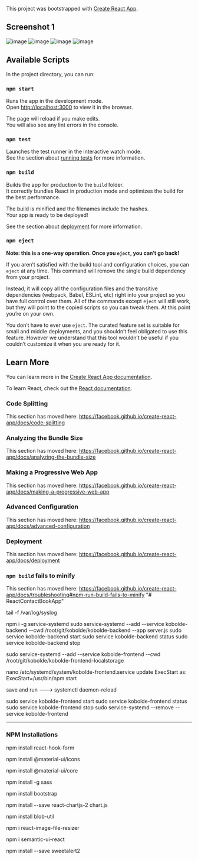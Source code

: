 This project was bootstrapped with [Create React App](https://github.com/facebook/create-react-app).


## Screenshot 1
![image](https://user-images.githubusercontent.com/73483327/120782334-31383e80-c52a-11eb-94f6-279f7e5b8f86.png)
![image](https://user-images.githubusercontent.com/73483327/120782587-70668f80-c52a-11eb-9ccc-0dd6e7427eaa.png)
![image](https://user-images.githubusercontent.com/73483327/120782857-b7ed1b80-c52a-11eb-8c2e-9d2522524c22.png)
![image](https://user-images.githubusercontent.com/73483327/120782951-d4895380-c52a-11eb-982c-57538209b5c4.png)

## Available Scripts

In the project directory, you can run:

### `npm start`

Runs the app in the development mode.<br />
Open [http://localhost:3000](http://localhost:3000) to view it in the browser.

The page will reload if you make edits.<br />
You will also see any lint errors in the console.

### `npm test`

Launches the test runner in the interactive watch mode.<br />
See the section about [running tests](https://facebook.github.io/create-react-app/docs/running-tests) for more information.

### `npm build`

Builds the app for production to the `build` folder.<br />
It correctly bundles React in production mode and optimizes the build for the best performance.

The build is minified and the filenames include the hashes.<br />
Your app is ready to be deployed!

See the section about [deployment](https://facebook.github.io/create-react-app/docs/deployment) for more information.

### `npm eject`

**Note: this is a one-way operation. Once you `eject`, you can’t go back!**

If you aren’t satisfied with the build tool and configuration choices, you can `eject` at any time. This command will remove the single build dependency from your project.

Instead, it will copy all the configuration files and the transitive dependencies (webpack, Babel, ESLint, etc) right into your project so you have full control over them. All of the commands except `eject` will still work, but they will point to the copied scripts so you can tweak them. At this point you’re on your own.

You don’t have to ever use `eject`. The curated feature set is suitable for small and middle deployments, and you shouldn’t feel obligated to use this feature. However we understand that this tool wouldn’t be useful if you couldn’t customize it when you are ready for it.

## Learn More

You can learn more in the [Create React App documentation](https://facebook.github.io/create-react-app/docs/getting-started).

To learn React, check out the [React documentation](https://reactjs.org/).

### Code Splitting

This section has moved here: https://facebook.github.io/create-react-app/docs/code-splitting

### Analyzing the Bundle Size

This section has moved here: https://facebook.github.io/create-react-app/docs/analyzing-the-bundle-size

### Making a Progressive Web App

This section has moved here: https://facebook.github.io/create-react-app/docs/making-a-progressive-web-app

### Advanced Configuration

This section has moved here: https://facebook.github.io/create-react-app/docs/advanced-configuration

### Deployment

This section has moved here: https://facebook.github.io/create-react-app/docs/deployment

### `npm build` fails to minify

This section has moved here: https://facebook.github.io/create-react-app/docs/troubleshooting#npm-run-build-fails-to-minify
"# ReactContactBookApp" 


tail -f  /var/log/syslog

npm i -g service-systemd
sudo service-systemd --add --service kobolde-backend --cwd /root/git/kobolde/kobolde-backend --app server.js
sudo service kobolde-backend start
sudo service kobolde-backend status
sudo service kobolde-backend stop


sudo service-systemd --add --service kobolde-frontend --cwd /root/git/kobolde/kobolde-frontend-localstorage

nano /etc/systemd/system/kobolde-frontend.service
update ExecStart as:
ExecStart=/usr/bin/npm start

save and run ---> systemctl daemon-reload


sudo service kobolde-frontend start
sudo service kobolde-frontend status
sudo service kobolde-frontend stop
sudo service-systemd --remove --service kobolde-frontend

-----------------------------------------------------------
### NPM Installations

npm install react-hook-form

npm install @material-ui/icons

npm install @material-ui/core 

npm install -g sass    

npm install bootstrap

npm install --save react-chartjs-2 chart.js

npm install blob-util

npm i react-image-file-resizer

npm i semantic-ui-react 

npm install --save sweetalert2
